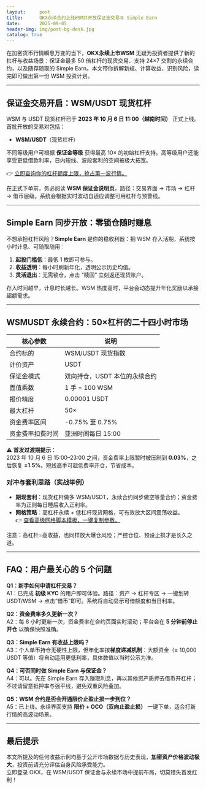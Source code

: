 ```yaml
---
layout:     post
title:      OKX永续合约上线WSM并开放保证金交易与 Simple Earn
date:       2025-09-05
header-img: img/post-bg-desk.jpg
catalog: true
---
```


在加密货币行情瞬息万变的当下，**OKX永续上市WSM** 无疑为投资者提供了新的杠杆与收益场景：保证金最多 50 倍杠杆的现货交易、支持 24×7 交割的永续合约，以及随存随取的 Simple Earn。本文带你拆解新规、计算收益、识别风险，读完即可做出第一份 WSM 投资计划。

---

## 保证金交易开启：WSM/USDT 现货杠杆  
  
WSM 与 USDT 现货杠杆已于 **2023 年 10 月 6 日 11:00（越南时间）** 正式上线。首批开放的交易对包括：

- **WSM/USDT**（现货杠杆）

不同等级用户可根据 **保证金等级** 获得最高 10× 的初始杠杆支持。高等级用户还能享受更低借款利率，日内短线、波段套利的空间被极大拓宽。

👉 [立即查询你的杠杆额度上限，抢占第一波行情。](https://okxdog.com/)

在正式下单前，务必阅读 **WSM 保证金说明页**，路径：交易界面 → 市场 → 杠杆 → 借币层级。系统会根据实时波动自适应调整可用杠杆与预警线。

---

## Simple Earn 同步开放：零锁仓随时赚息

不想承担杠杆风险？**Simple Earn** 是你的稳收利器：把 WSM 存入活期，系统按小时计息、可随取随用：

1. **起投门槛低**：最低 1 枚即可参与。
2. **收益透明**：每小时刷新年化，透明公示历史均值。
3. **灵活退出**：无需锁仓，点击 “赎回” 立刻返还现货账户。

存入时间越早，计息时长越长。WSM 热度高时，平台会动态提升年化奖励以承接超额需求。

---

## WSMUSDT 永续合约：50×杠杆的二十四小时市场

| 核心参数        | 说明                         |
| --------------- | ---------------------------- |
| 合约标的        | WSM/USDT 现货指数             |
| 计价资产        | USDT                          |
| 保证金模式      | 双向持仓，USDT 本位的永续合约 |
| 面值乘数        | 1 手 = 100 WSM                |
| 报价精度        | 0.00001 USDT                  |
| 最大杠杆        | 50×                           |
| 资金费率区间    | -0.75% 至 0.75%               |
| 资金费率扣费时间 | 亚洲时间每日 15:00            |

⚠️ **首发过渡期提示**：  
2023 年 10 月 6 日 15:00–23:00 之间，资金费率上限暂时被压制到 **0.03%**，之后恢复 **±1.5%**。短线高手可趁低费率开仓，节省成本。

### 对冲与套利思路（实战举例）

- **期现套利**：现货杠杆做多 WSM/USDT，永续合约同步做空等量合约；资金费率为正则每日睡后收入正利率。
- **网格策略**：高杠杆永续 + 低杠杆现货网格，可有效放大区间震荡收益。  
  👉 [查看高级网格脚本模板，一键复制参数。](https://okxdog.com/)

注意：高杠杆=高收益，也同样放大爆仓风险；严控仓位、预设止损才是长久之道。

---

## FAQ：用户最关心的 5 个问题

**Q1：新手如何申请杠杆交易？**  
A1：已完成 **初级 KYC** 的用户即可体验。路径：资产 → 杠杆专区 → 一键划转 USDT/WSM → 点击“借币”即可。系统将自动显示可借额度和当日利率。

**Q2：资金费率多久更新一次？**  
A2：每 8 小时更新一次，资金费率在合约页面实时滚动；平台会在 **5 分钟前停止开仓** 以确保快照准确。

**Q3：Simple Earn 有收益上限吗？**  
A3：个人单币持仓无硬性上限，但年化率按**梯度递减机制**：大额资金（≥ 10,000 USDT 等值）将自动适用更低利率，具体数值以当时公示为准。

**Q4：可否同时做 Simple Earn 与保证金？**  
A4：可以。先在 Simple Earn 存入赚取利息，再以其他资产质押去借币开杠杆；不过请留意抵押率与强平线，避免双重风险叠加。

**Q5：WSM 合约是否会开通限价止盈止损一步到位？**  
A5：已上线。永续界面支持 **限价 + OCO（双向止盈止损）** 一键下单，适合打新行情的高波动场景。

---

## 最后提示

本文所提及的任何收益示例均基于公开市场数据与历史表现，**加密资产价格波动极大**，投资前请充分评估自身风险承受能力。  
立即登录 OKX，在 WSM/USDT 保证金与永续市场中提前布局，切莫错失首发红利！